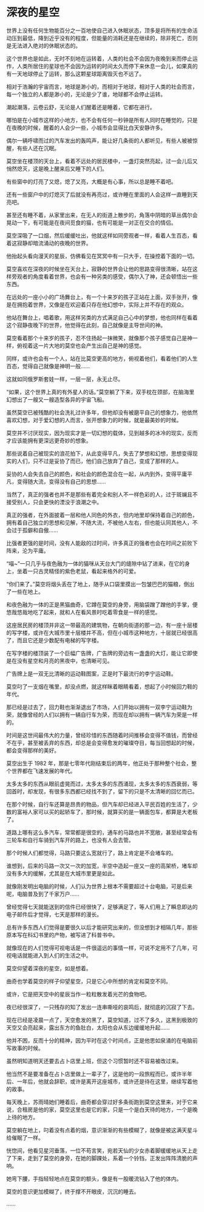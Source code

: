 # 深夜的星空

世界上没有任何生物能百分之一百地使自己进入休眠状态，顶多是将所有的生命活动压到最低，降到近乎没有的程度，但能量的消耗还是在继续的，除非死亡，否则是无法进入绝对的休眠状态的。

这个世界也是如此，无时不刻地在运转着，人类的社会不会因为夜晚到来而停止运作，人类所居住的星球也不会因为运转的时间太久而停下来休息一会儿，如果真的有一天地球停止了运转，那么这颗星球距离毁灭也不远了。

相对于浩瀚的宇宙而言，地球是渺小的，而相对于地球，相对于人类的社会而言，每一个独立的人都是渺小的，无论是少了谁，地球都不会停止运转。

潮起潮落，云卷云舒，无论是人们醒着还是睡着，它都在进行。

哪怕是在小城市这样的小地方，也不会有任何一秒钟是所有人同时在睡觉的，只是在夜晚的时候，醒着的人会少一些，小城市会显得比白天安静许多。

偶尔一辆呼啸而过的汽车发出的轰鸣声，能让好几条街的人都听见，有些人被被惊醒，有些人还在沉眠。

莫空坐在楼顶的天台上，看着不远处的居民楼中，一盏灯突然亮起，过一会儿后又悄然熄灭，这是晚上醒来后又睡下的人们。

有些窗中的灯亮了又熄，熄了又亮，大概是有心事，所以总是睡不着吧。

还有一些窗户中的灯熄灭了后就没有再亮过，或许睡在里面的人会这样一直睡到天亮吧。

甚至还有睡不着，从家里出来，在无人的街道上散步的，角落中阴暗的草丛偶尔会晃动一下，有可能是在夜间觅食的猫，也有可能是一对正在交合的情侣。

莫空深吸了一口烟，然后缓缓吐出，他就这样如同旁观者一样，看着人生百态，看着这寂静却暗流涌动的夜晚的世界。

他抬起头看向漫天的星辰，仿佛看见在冥冥中有一只大手，在操控着下面的一切。

莫空喜欢在深夜的时候坐在天台上，寂静的世界会让他的思路变得很清晰，站在这样旁观者的角度看着世界，也会有一种另类的感受，偶尔入了神，还会顿悟出一些东西。

在远处的一座小小的广场舞台上，有一个十来岁的孩子正站在上面，双手张开，像是在拥抱着世界，又像是在欢迎着只存在他幻想中，实际上并不存在的观众。

他站在舞台上，唱着歌，用这样另类的方式满足自己心中的梦想，他也同样在看着这个寂静夜晚下的世界，他觉得在此刻，自己就像是主导世间的神。

莫空看着那个十来岁的孩子，忍不住扬起一抹微笑，就像那个孩子感觉自己是神一样，俯视着这一片大地的莫空也会产生出自己是神的感觉。

同样，或许也会有一个人，站在比莫空更高的地方，俯视着他们，看着他们的人生百态，觉得自己就像是神明一般……

这就如同俄罗斯套娃一样，一层一层，永无止尽。

“如果，这个世界上真的有外星人的话。”莫空躺了下来，双手枕在颈部，在脑海里幻想出了一艘又一艘造型各异的宇宙飞船。

虽然莫空已被残酷的社会洗礼过许多年，但他却没有被磨平自己的想象力，他依然喜欢幻想，对于爱幻想的人而言，张开想象力的时候，就是最美妙的时候。

莫空并不讨厌现实，因为现实才是一切幻想的载体，见到越多的冰冷的现实，反而才应该能拥有更深远更奇妙的想象。

那些说着自己被现实的浪花拍下，从此变得平凡，失去了梦想和幻想，思想变得现实的人们，只不过是妥协了而已，他们自己放弃了自己，变成了那样的人。

妥协的人会失去自己的颜色，和社会的颜色混合在一起，从内到外，变得平庸平凡，变得随大流，变得没有自己的思想……

当然了，真正的强者也并不是那些有着完全和别人不一样色彩的人，过于斑斓且不接受别人，只会更快的湮没于浪潮之中。

真正的强者，在外面披着一层和他人同色的外衣，但内地里却保持着自己的颜色，拥有着自己独立的思想和见解，不随大流，不被他人左右，但也能认同其他人，不会过于孤僻和自傲……

比强者更强的是时间，没有人能敌的过时间，许多真正的强者也会在时间之前败下阵来，沦为平庸。

“喵~”一只几乎与夜色融为一体的猫咪从天台大门的缝隙中钻了进来，在它的身上，坐着一只古灵精怪的紫色老鼠，看起来格外的可爱。

“你们来了。”莫空将烟头丢在了地上，随手从口袋里摸出一包皱巴巴的猫粮，倒出了一些在地上。

和夜色融为一体的正是黑猫曲奇，它蹲在莫空的身旁，用脑袋蹭了蹭他的手掌，便悠哉悠哉地吃了起来，就和人在看风景时吃着零食是一样的感觉。

这座居民房的楼顶并非这一带最高的建筑物，在朝向街道的那一边，有一座十层楼的写字楼，或许在大城市里十层楼并不高，但在小城市这种地方，十层就已经很高了，而且它还是少数配有电梯的写字楼。

在写字楼的楼顶装了一个巨幅广告牌，广告牌的旁边有一盏盏的大灯，能让它即使是在没有星空和月亮的黑夜中，也清晰可见。

广告牌上是一双无比清晰的运动鞋图案，正是时下最流行的李宁运动鞋。

莫空叼了一支烟在嘴里，却没点燃，就这样眯着眼睛看着，想起了小时候回力鞋的年代。

那已经是过去了，回力鞋也渐渐退出了市场，人们开始以拥有一双李宁运动鞋为荣，就像曾经的人们以拥有一辆自行车为荣，而现在却以拥有一辆汽车为荣是一样的。

时间是这世间最伟大的力量，曾经珍惜的东西随着时间推移会变得不值钱，而曾经不在乎，甚至被丢弃的东西，却总是会变得愈发的璀璨夺目，每当回想起的时候，都会变得那样的美好。

莫空出生于 1982 年，那是七零年代刚结束后的两年，他正处于那种整个社会，整个世界都在飞速发展的年代。

太多太多的东西从眼前虚晃而过，太多太多的东西涌现，太多太多的东西衰弱，等回首时，却发现，有很多东西都已经找不到了，留下的只是不太清晰的回忆而已。

在那个时候，自行车还算是昂贵的物品，但汽车却已经进入平民百姓的生活了，少数的富裕人家可以买的起轿车了，那时候，就算买的是一辆面包车，都算是大老板了。

道路上哪有这么多汽车，常常都是很空的，通车的马路也并不宽敞，甚至经常会有三轮车和自行车骑到汽车开的路上，也没有人会去管。

那个时候人们都觉得，马路只要这么宽就行了，路上肯定是不会堵车的。

谁想到，后来的马路一次又一次的加宽，半空中造起一座又一座的高架桥，堵车却没有多大的缓解，尤其是在大城市里更是如此。

就像刚发明出电脑的时候，人们认为世界上根本不需要超过十台电脑，可是后来呢，电脑普及到了千家万户……

曾经觉得七天就能送到的信件已经很快了，足够满足了，等人们用上了瞬息即达的电子邮件后才觉得，七天是那样的漫长。

总有许多东西人们觉得是要很久以后才能研究出来的，但没想到才相隔几年，那些原本写在科幻书里的产物，被写进了科普书中。

就像现在的人们觉得可视电话是一件很遥远的事情一样，可说不定用不了几年，可视电话就能进入到人们的生活之中。

莫空仰望着深夜的星空，如是想着。

曲奇也学着莫空的样子仰望星空，只是它心中所想的肯定和莫空不同。

或许，它是把天空中的星辰当作一粒粒散发着光芒的食物吧。

夜已经很深了，一只残存的知了发出一连串嘶哑的哀鸣后，就彻底的沉寂了下去。

现在已经是凌晨一点了，天空愈发的黑了，莫空知道，过不了多久，这黑到极致的天空又会亮起来，露出东方的鱼肚白，太阳也会从东边缓缓地升起……

他并不困，反而十分的精神，因为平时在这个时间点，正是他思如泉涌的在电脑前写故事的时候。

虽然明知道明天还要去占卜店里上班，但这个习惯暂时还不容易被改过来。

他当然不是要准备在占卜店里做上一辈子了，这是他的一段旅程而已，或许半年后、一年后，他就会辞职，或许是离开这座城市，或许还是待在这里，继续写着他的故事。

每天晚上，苏雨晴她们睡着后，曲奇都会穿过好多条街跑到莫空这里来，对于它来说，合租房是他的家，莫空这里也是它的家，只是一个是白天待的地方，一个是晚上待的地方。

莫空躺在地上，叼着没有点着的烟，意识渐渐的有些模糊了，就像是被这满天星斗给催眠了一样。

恍惚间，他看见星河垂落，一位不苟言笑，宛若天仙的少女赤着脚缓缓地从天上走了下来，走到了莫空的身旁，在她的脚踝处，系着一个铃铛，正发出阵阵清脆的声响。

她弯下腰，手指轻轻地点在莫空的额头，像是有一股暖流钻入了他的体内。

莫空的意识更加模糊了，终于撑不开眼皮，沉沉的睡去。

……
